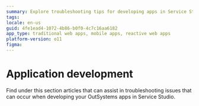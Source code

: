 ```yaml
---
summary: Explore troubleshooting tips for developing apps in Service Studio with OutSystems 11 (O11).
tags: 
locale: en-us
guid: 4fe1ead4-1072-4b86-b0f0-4c7c16aa6182
app_type: traditional web apps, mobile apps, reactive web apps
platform-version: o11
figma:
---
```


# Application development

Find under this section articles that can assist in troubleshooting issues that can occur when developing your OutSystems apps in Service Studio.
